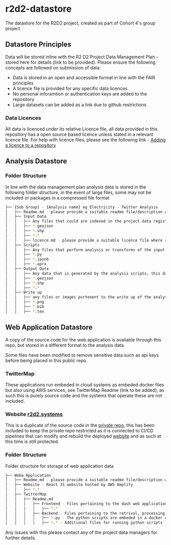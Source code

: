 # r2d2-datastore
The datastore for the R2D2 project, created as part of Cohort 4's group project

## Datastore Principles
Data will be stored inline with the R2 D2 Project Data Management Plan - stored here for details (link to be provided). Please ensure the following concepts are followed on submission of data:
- Data is stored in an open and accessible format in line with the FAIR principles
- A licence file is provided for any specific data licences
- No personal inforamtion or authentication keys are added to the repository
- Large datasets can be added as a link due to github restrictions

### Data Licences
All data is licenced under its relative Licence file, all data provided in this repository has a open source based licence unless stated in a relevant licence file. For help with licence files, please see the following link - [Adding a licence to a repository](https://docs.github.com/en/communities/setting-up-your-project-for-healthy-contributions/adding-a-license-to-a-repository)

## Analysis Datastore
### Folder Structure
In line with the data management plan analysis data is stored in the following folder structure, in the event of large files, some may not be included or packages in a compressed file format

```bash
├── {Sub Group} - {Analysis name} eg Electricity - Twitter Analysis
│   ├── Readme.md - please provide a suitable readme file/description where possible
│   ├── Input Data
│   │   ├── Any files that could are indexed in the project data register
│   │   ├── *.geojson
│   │   ├── *.shp
│   │   ├── *.*
│   │   ├── licence.md - please provide a suitable licence file where relevant if the data requires a specific standard data licence
│   ├── Scripts
│   │   ├── Any files that perform analysis or transforms of the input data to produce the output data in Python or ArcGIS Pro package files
│   │   ├── *.py
│   │   ├── *.ipynb
│   │   ├── *.aprx
│   ├── Output Data
│   │   ├── Any data that is generated by the analysis scripts, this data will be presented on the [webapp](https://github.com/Geospatial-Systems-CDT/r2d2-dashboard)
│   │   ├── *.geojson
│   │   ├── *.shp
│   │   ├── *.*
│   ├── Write up
│   │   ├── any files or images purtenent to the write up of the analysis, eg latex documents and figures
│   │   ├── *.png
│   │   ├── *.bib
│   │   ├── *.tex
```

## Web Application Datastore
A copy of the source code for the web application is available through this repo, but stored in a different format to the analysis data.

Some files have been modified to remove sensitive data such as api keys before being placed in this public repo.

### TwitterMap
These applications run embeded in cloud systems as embeded docker files but also using AWS services, see TwitterMap Readme (link to be added), as such this is purely source code and the systems that operate these are not included.

### Website [r2d2.systems](https://www.r2d2.systems/)
This is a duplicate of the source code in the [private repo](https://github.com/Geospatial-Systems-CDT/r2d2-dashboard), this has been included to keep the private repo restricted as it is connected to CI/CD pipelines that can modify and rebuild the deployed [website](https://www.r2d2.systems/) and as such at this time is still protected.

### Folder Structure
Folder structure for storage of web application data
```bash
├── Weba Application
│   ├── Readme.md - please provide a suitable readme file/description where possible
│   ├── Website - React JS website hosted by AWS Amplify
│   │   ├── *.*
│   ├── TwitterMap
│   │   ├── Readme.md
│   │   │   ├── Frontend - Files pertaining to the dash web application, hosted in AWS Elastic Beanstalk
│   │   │   │   ├── *.*
│   │   │   ├── Backend - Files pertaining to the retrival, processing and analysis of the twitter data via the Dynamodb database tables and GraphQL API services offered by AWS
│   │   │   │   ├── *.py - The python scripts are embeded in a docker container registered on ECR and implemented in ECS
│   │   │   │   ├── *.* - Additional files for running python scripts
```

Any issues with this please contact any of the project data managers for further details.


